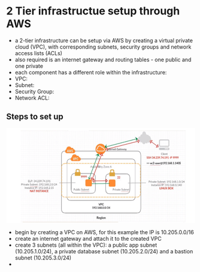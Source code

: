 # 2 Tier infrastructue setup through AWS
- a 2-tier infrastructure can be setup via AWS by creating a virtual private cloud (VPC), with corresponding subnets, security groups and network access lists (ACLs)
- also required is an internet gateway and routing tables - one public and one private
- each component has a different role within the infrastructure:
- VPC: 
- Subnet:
- Security Group:
- Network ACL:

## Steps to set up

![2 tier with AWS](AWS_2tier.png)
- begin by creating a VPC on AWS, for this example the IP is 10.205.0.0/16
- create an internet gateway and attach it to the created VPC
- create 3 subnets (all within the VPC): a public app subnet (10.205.1.0/24), a private database subnet (10.205.2.0/24) and a bastion subnet (10.205.3.0/24)
- 